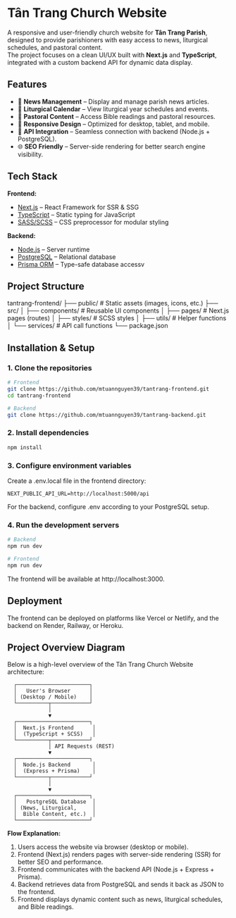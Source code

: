 # Tân Trang Church Website

A responsive and user-friendly church website for **Tân Trang Parish**, designed to provide parishioners with easy access to news, liturgical schedules, and pastoral content.  
The project focuses on a clean UI/UX built with **Next.js** and **TypeScript**, integrated with a custom backend API for dynamic data display.

## Features

- 📰 **News Management** – Display and manage parish news articles.
- 📅 **Liturgical Calendar** – View liturgical year schedules and events.
- 📖 **Pastoral Content** – Access Bible readings and pastoral resources.
- 📱 **Responsive Design** – Optimized for desktop, tablet, and mobile.
- 🔗 **API Integration** – Seamless connection with backend (Node.js + PostgreSQL).
- 🌐 **SEO Friendly** – Server-side rendering for better search engine visibility.

## Tech Stack

**Frontend:**
- [Next.js](https://nextjs.org/) – React Framework for SSR & SSG
- [TypeScript](https://www.typescriptlang.org/) – Static typing for JavaScript
- [SASS/SCSS](https://sass-lang.com/) – CSS preprocessor for modular styling

**Backend:**
- [Node.js](https://nodejs.org/) – Server runtime
- [PostgreSQL](https://www.postgresql.org/) – Relational database
- [Prisma ORM](https://www.prisma.io/) – Type-safe database accessv

## Project Structure
tantrang-frontend/
├── public/ # Static assets (images, icons, etc.)
├── src/
│ ├── components/ # Reusable UI components
│ ├── pages/ # Next.js pages (routes)
│ ├── styles/ # SCSS styles
│ ├── utils/ # Helper functions
│ └── services/ # API call functions
└── package.json


## Installation & Setup

### 1. Clone the repositories
```bash
# Frontend
git clone https://github.com/mtuannguyen39/tantrang-frontend.git
cd tantrang-frontend

# Backend
git clone https://github.com/mtuannguyen39/tantrang-backend.git
```
### 2. Install dependencies
```bash
npm install
```
### 3. Configure environment variables
Create a .env.local file in the frontend directory:
```env
NEXT_PUBLIC_API_URL=http://localhost:5000/api
```
For the backend, configure .env according to your PostgreSQL setup.
### 4. Run the development servers
```bash
# Backend
npm run dev

# Frontend
npm run dev
```
The frontend will be available at http://localhost:3000.

## Deployment
The frontend can be deployed on platforms like Vercel or Netlify,
and the backend on Render, Railway, or Heroku.

## Project Overview Diagram

Below is a high-level overview of the Tân Trang Church Website architecture:

      ┌───────────────────────┐
      │   User's Browser      │
      │ (Desktop / Mobile)    │
      └──────────┬────────────┘
                 │
                 ▼
      ┌───────────────────────┐
      │  Next.js Frontend      │
      │  (TypeScript + SCSS)   │
      └──────────┬────────────┘
                 │ API Requests (REST)
                 ▼
      ┌───────────────────────┐
      │  Node.js Backend       │
      │  (Express + Prisma)    │
      └──────────┬────────────┘
                 │
                 ▼
      ┌───────────────────────┐
      │   PostgreSQL Database  │
      │ (News, Liturgical,     │
      │  Bible Content, etc.)  │
      └───────────────────────┘


**Flow Explanation:**
1. Users access the website via browser (desktop or mobile).
2. Frontend (Next.js) renders pages with server-side rendering (SSR) for better SEO and performance.
3. Frontend communicates with the backend API (Node.js + Express + Prisma).
4. Backend retrieves data from PostgreSQL and sends it back as JSON to the frontend.
5. Frontend displays dynamic content such as news, liturgical schedules, and Bible readings.
